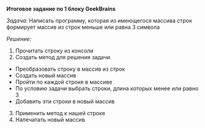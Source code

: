 **Итоговое задание по 1 блоку GeekBrains**

*Задача:* Написать программу, которая из имеющегося массива строк формирует массив из строк меньше или равна 3 символа

*Решение:*
1. Прочитать строку из консоли
2. Создать метод для решения задачи
+ Преобразовать строку в массив из строк
+ Создать новый массив
+ Пройти по каждой строке в массиве
+ По условию задачи выбрать строки, длина которых менее или равно 3
+ Добавить эти строки в новый массив
3. Применить метод к нашей строке
4. Напечатать новый массив
